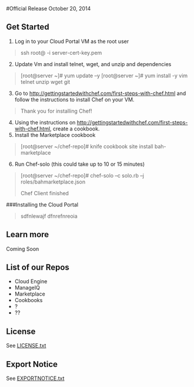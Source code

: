 #Official Release October 20, 2014

## Get Started
1. Log in to your Cloud Portal VM as the root user
>ssh root@<ip-address> -i server-cert-key.pem
2. Update Vm and install telnet, wget, and unzip and dependencies
>[root@server ~]# yum update –y
>[root@server ~]# yum install -y vim telnet unzip wget git
3. Go to http://gettingstartedwithchef.com/first-steps-with-chef.html and follow the instructions to install Chef on your VM.
>Thank you for installing Chef!
4. Using the instructions on http://gettingstartedwithchef.com/first-steps-with-chef.html, create a cookbook.
5. Install the Marketplace cookbook
>[root@server ~/chef-repo]# knife cookbook site install bah-marketplace
6. Run Chef-solo (this could take up to 10 or 15 minutes)
>[root@server ~/chef-repo]# chef-solo –c solo.rb –j roles/bahmarketplace.json
>
>Chef Client finished


###Installing the Cloud Portal

>sdfnlewajf
>dfnrefnreoia


## Learn more

Coming Soon

## List of our Repos

 - Cloud Engine
 - ManageIQ
 - Marketplace
 - Cookbooks
 - ?
 - ??

## License

See [LICENSE.txt](LICENSE.txt)

## Export Notice

See [EXPORTNOTICE.txt](EXPORTNOTICE.txt)
